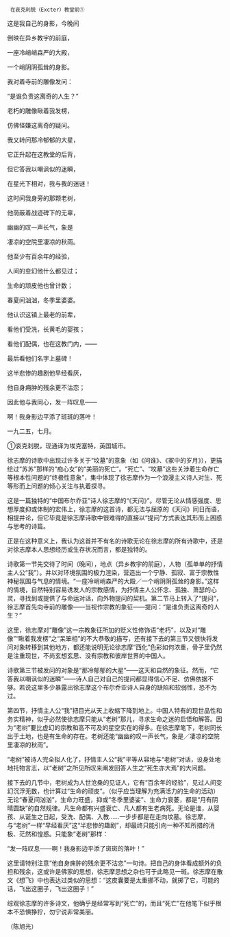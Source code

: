      在哀克刹脱（Excter）教堂前① 

   这是我自己的身影，今晚间

   倒映在异乡教宇的前庭，

   一座冷峭峭森严的大殿，

   一个峭阴阴孤耸的身影。

   我对着寺前的雕像发问：

   “是谁负责这离奇的人生？”

   老朽的雕像瞅着我发楞，

   仿佛怪嫌这离奇的疑问。

   我又转问那冷郁郁的大星，

   它正升起在这教堂的后背，

   但它答我以嘲讽似的迷瞬，

   在星光下相对，我与我的迷谜！

   这时间我身旁的那颗老树，

   他荫蔽着战迹碑下的无辜，

   幽幽的叹一声长气，象是

   凄凉的空院里凄凉的秋雨。

   他至少有百余年的经验，

   人间的变幻他什么都见过；

   生命的顽皮他也曾计数；

   春夏间汹汹，冬季里婆婆。

   他认识这镇上最老的前辈，

   看他们受洗，长黄毛的婴孩；

   看他们配偶，也在这教门内，——

   最后看他们名字上墓碑！

   这半悲惨的趣剧他早经看厌，

   他自身痈肿的残余更不沽恋；

   因此他与我同心，发一阵叹息——

   啊！我身影边平添了斑斑的落叶！

   一九二五，七月。

   ①哀克刹脱，现通译为埃克塞特，英国城市。 

   徐志摩的诗歌中出现过许多关于“坟墓”的意象（如《问谁》、《冢中的岁月》），更描绘过“苏苏”那样的“痴心女”的“美丽的死亡”。“死亡”、“坟墓”这些关涉着生命存亡等根本性问题的“终极性意象”，集中体现了徐志摩作为一个浪漫主义诗人对生、死等形而上问题的倾心关注与执着探寻。

   这是一篇独特的“中国布尔乔亚”诗人徐志摩的“《天问》”。尽管无论从情感强度、思想厚度抑或体制的宏伟上，徐志摩的这首诗，都无法与屈原的《天问》同日而语，相提并论，但它毕竟是徐志摩诗歌中很难得的直接以“提问”方式表达其形而上困惑与思考的诗篇。

   正是在这种意义上，我认为这首并不有名的诗歌无论在徐志摩的所有诗歌中，还是对徐志摩本人思想经历或生存状况而言，都是独特的。

   诗歌第一节先交待了时间（晚间），地点（异乡教宇的前庭），人物（孤单单的抒情主人公“我”）。并以对环境氛围的极力渲染，营造出一个宁静、孤寂、富于宗教性神秘氛围与气息的情境。“一座冷峭峭森严的大殿／一个峭阴阴孤耸的身影。”这样的情境，自然特别容易诱发人的宗教感情，为抒情主人公怀念、孤独、萧瑟的心灵，寻找到或提供了与命运对话，向外物提问的契机。第二节马上转入了“提问”，徐志摩首先向寺前的雕像——当视作宗教的象征——提问：“是谁负责这离奇的人生？”

   这里，徐志摩对“雕像”这一宗教象征所加的贬义性修饰语“老朽”，以及对“雕像”“瞅着我发楞”之“呆笨相”的不大恭敬的描写，还有接下去的第三节又很快将发问对象转移到其他地方，都还能说明无论徐志摩“西化”色彩如何浓重，骨子里仍然是注重现世，不尚玄想玄思、没有宗教和彼岸世界的中国人。

   诗歌第三节被发问的对象是“那冷郁郁的大星”——这天和自然的象征。然而，“它答我以嘲讽似的迷瞬”——诗人自己对自己的提问都显得信心不足、仿佛依据不够。若说这里多少暴露出徐志摩这个布尔乔亚诗人自身的缺陷和软弱性，恐不为过。

   第四节，抒情主人公“我”把目光从天上收缩下降到地上。中国人特有的现世品性和务实精神，似乎必然使徐志摩只能从“老树”那儿，寻求生命之迷的启悟和解答。因为“老树”要比虚幻的宗教和高不可及的星空实在的得多。在徐志摩笔下，老树同长出于土地，也是有生命的存在。老树还能“幽幽的叹一声长气，象是／凄凉的空院里凄凉的秋雨”。

   “老树”被诗人完全拟人化了，抒情主人公“我”平等从容地与“老树”对话，设身处地地托物言志，以“老树”之所见所叹来阐发回答人生之“死生亦大焉”的大问题。

   接下去的几节中，老树成为人世沧桑的见证人，它有“百余年的经验”，见过人间变幻沉浮无数，也计算过“生命的顽皮”。（似乎应当理解为充满活力的生命的活动）无论“春夏间汹汹”，生命力旺盛，抑或“冬季里婆娑”、生命力衰萎，都是“月有阴晴圆缺”的自然规律。凡生命都有兴盛衰亡、凡人都有生老病死。无论是谁，从婴孩、从诞生之日起，受洗、配偶、入教……一步步都是在走向坟墓。徐志摩，与“老树”一样“早经看厌”这“半悲惨的趣剧”，却最终只能引向一种不知所措的消极、茫然和惶惑。只能象“老树”那样：

   “发一阵叹息——啊！我身影边平添了斑斑的落叶！”

   这里请特别注意“他自身痈肿的残余更不沽恋”一句诗。把自己的身体看成额外的负担和残余，这或许是佛家的思想，徐志摩思想之杂也可于此略见一斑。徐志摩在散文《想飞》中也表达过类似的思想：“这皮囊要是太重挪不动，就掷了它，可能的话，飞出这圈子，飞出这圈子！”

   综观徐志摩的许多诗文，他确乎是经常写到“死亡”的，而且“死亡”在他笔下似乎根本不恐惧狰狞，勿宁说非常美丽。

   （陈旭光）

